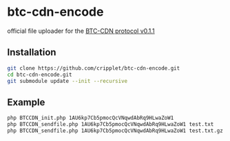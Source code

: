# btc-cdn-encode

official file uploader for the [BTC-CDN protocol v0.1.1](https://github.com/cripplet/btc-cdn)

Installation
----

```bash
git clone https://github.com/cripplet/btc-cdn-encode.git
cd btc-cdn-encode.git
git submodule update --init --recursive
```

Example
----

```bash
php BTCCDN_init.php 1AU6kp7Cb5pmocQcVNqwdAbRq9HLwaZoW1
php BTCCDN_sendfile.php 1AU6kp7Cb5pmocQcVNqwdAbRq9HLwaZoW1 test.txt
php BTCCDN_sendfile.php 1AU6kp7Cb5pmocQcVNqwdAbRq9HLwaZoW1 test.txt.gz
```
